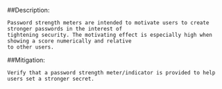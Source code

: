 ##Description:

	Password strength meters are intended to motivate users to create stronger passwords in the interest of 
	tightening security. The motivating effect is especially high when showing a score numerically and relative 
	to other users.

##Mitigation:
	
	Verify that a password strength meter/indicator is provided to help users set a stronger secret.
